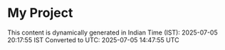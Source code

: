# My Project

This content is dynamically generated in Indian Time (IST): 2025-07-05 20:17:55 IST
Converted to UTC: 2025-07-05 14:47:55 UTC
